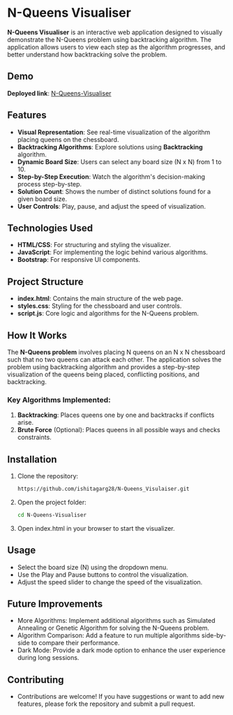 # N-Queens Visualiser

**N-Queens Visualiser** is an interactive web application designed to visually demonstrate the N-Queens problem using backtracking algorithm. The application allows users to  view each step as the algorithm progresses, and better understand how backtracking  solve the problem.

## Demo
 **Deployed link**: [N-Queens-Visualiser](https://ishitagarg28.github.io/N-Queens_Visulaiser/)
## Features
- **Visual Representation**: See real-time visualization of the algorithm placing queens on the chessboard.
- **Backtracking Algorithms**: Explore solutions using **Backtracking** algorithm.
- **Dynamic Board Size**: Users can select any board size (N x N) from 1 to 10.
- **Step-by-Step Execution**: Watch the algorithm's decision-making process step-by-step.
- **Solution Count**: Shows the number of distinct solutions found for a given board size.
- **User Controls**: Play, pause, and adjust the speed of visualization.

## Technologies Used
- **HTML/CSS**: For structuring and styling the visualizer.
- **JavaScript**: For implementing the logic behind various algorithms.
- **Bootstrap**: For responsive UI components.
  
## Project Structure
- **index.html**: Contains the main structure of the web page.
- **styles.css**: Styling for the chessboard and user controls.
- **script.js**: Core logic and algorithms for the N-Queens problem.


## How It Works
The **N-Queens problem** involves placing N queens on an N x N chessboard such that no two queens can attack each other. The application solves the problem using backtracking  algorithm and provides a step-by-step visualization of the queens being placed, conflicting positions, and backtracking.

### Key Algorithms Implemented:
1. **Backtracking**: Places queens one by one and backtracks if conflicts arise.
3. **Brute Force** (Optional): Places queens in all possible ways and checks constraints.

## Installation

1. Clone the repository:
   ```bash
   https://github.com/ishitagarg28/N-Queens_Visulaiser.git
   ```
2. Open the project folder:
   ```bash
   cd N-Queens-Visualiser
   ```
3. Open index.html in your browser to start the visualizer.

## Usage
- Select the board size (N) using the dropdown menu.
- Use the Play and Pause buttons to control the visualization.
- Adjust the speed slider to change the speed of the visualization.

  
## Future Improvements
- More Algorithms: Implement additional algorithms such as Simulated Annealing or Genetic Algorithm for solving the N-Queens problem.
- Algorithm Comparison: Add a feature to run multiple algorithms side-by-side to compare their performance.
- Dark Mode: Provide a dark mode option to enhance the user experience during long sessions.

## Contributing
- Contributions are welcome! If you have suggestions or want to add new features, please fork the repository and submit a pull request.
